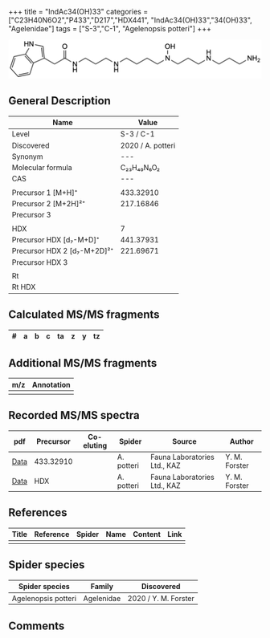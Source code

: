 +++
title = "IndAc34(OH)33"
categories = ["C23H40N6O2","P433","D217","HDX441",
"IndAc34(OH)33","34(OH)33",
"Agelenidae"]
tags = ["S-3","C-1",
"Agelenopsis potteri"]
+++

![](/img/IndAc34(OH)33.png)

## General Description

| Name                       | Value              |
|----------------------------|--------------------|
| Level                      | S-3 / C-1          |
| Discovered                 | 2020 / A. potteri  |
| Synonym                    | ---                |
| Molecular formula          | C₂₃H₄₀N₆O₂                   |
| CAS                        | ---                |
|                            |                    |
| Precursor 1 [M+H]⁺         | 433.32910                   |
| Precursor 2 [M+2H]²⁺       | 217.16846                   |
| Precursor 3                |                    |
|                            |                    |
| HDX                        | 7                   |
| Precursor HDX   [d₇-M+D]⁺   | 441.37931                   |
| Precursor HDX 2 [d₇-M+2D]²⁺ | 221.69671                   |
| Precursor HDX 3            |                    |
|                            |                    |
| Rt                         |                    |
| Rt HDX                     |                    |

## Calculated MS/MS fragments

| # | a         | b         | c         | ta        | z         | y         | tz        |
|---|-----------|-----------|-----------|-----------|-----------|-----------|-----------|


## Additional MS/MS fragments

| m/z | Annotation |
|-----|------------|
|     |            |

## Recorded MS/MS spectra

| pdf                                             | Precursor | Co-eluting | Spider      | Source                       | Author        |
|-------------------------------------------------|-----------|------------|-------------|------------------------------|---------------|
| [Data](/pdf/A-potteri/433_IndAc34(OH)33_Ap.pdf) | 433.32910 |           | A. potteri | Fauna Laboratories Ltd., KAZ | Y. M. Forster |
| [Data](/pdf/A-potteri/433_IndAc34(OH)33_Ap_HDX.pdf) | HDX |           | A. potteri | Fauna Laboratories Ltd., KAZ | Y. M. Forster |


## References

| Title | Reference | Spider | Name | Content | Link |
|-------|-----------|--------|------|---------|------|
|       |           |        |      |         |      |

## Spider species

| Spider species     | Family     | Discovered           |
|--------------------|------------|----------------------|
| Agelenopsis potteri | Agelenidae | 2020 / Y. M. Forster |


## Comments